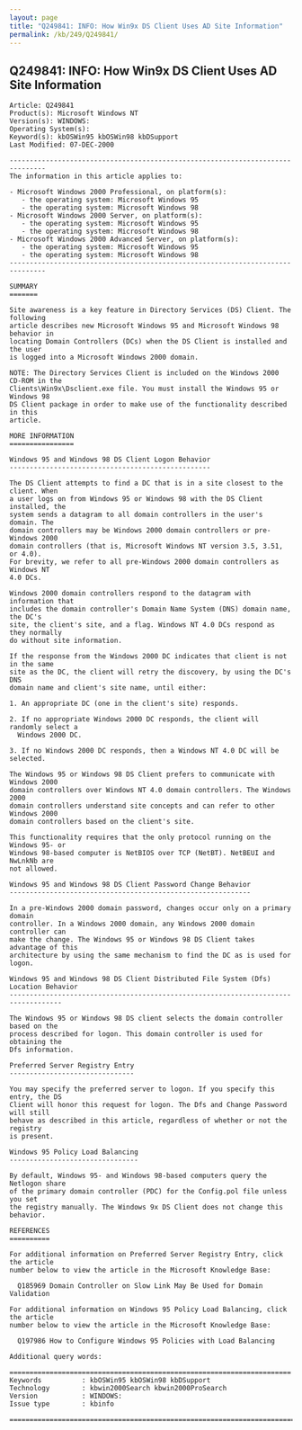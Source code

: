 ```yaml
---
layout: page
title: "Q249841: INFO: How Win9x DS Client Uses AD Site Information"
permalink: /kb/249/Q249841/
---
```


## Q249841: INFO: How Win9x DS Client Uses AD Site Information

	Article: Q249841
	Product(s): Microsoft Windows NT
	Version(s): WINDOWS:
	Operating System(s): 
	Keyword(s): kbOSWin95 kbOSWin98 kbDSupport
	Last Modified: 07-DEC-2000
	
	-------------------------------------------------------------------------------
	The information in this article applies to:
	
	- Microsoft Windows 2000 Professional, on platform(s):
	   - the operating system: Microsoft Windows 95 
	   - the operating system: Microsoft Windows 98 
	- Microsoft Windows 2000 Server, on platform(s):
	   - the operating system: Microsoft Windows 95 
	   - the operating system: Microsoft Windows 98 
	- Microsoft Windows 2000 Advanced Server, on platform(s):
	   - the operating system: Microsoft Windows 95 
	   - the operating system: Microsoft Windows 98 
	-------------------------------------------------------------------------------
	
	SUMMARY
	=======
	
	Site awareness is a key feature in Directory Services (DS) Client. The following
	article describes new Microsoft Windows 95 and Microsoft Windows 98 behavior in
	locating Domain Controllers (DCs) when the DS Client is installed and the user
	is logged into a Microsoft Windows 2000 domain.
	
	NOTE: The Directory Services Client is included on the Windows 2000 CD-ROM in the
	Clients\Win9x\Dsclient.exe file. You must install the Windows 95 or Windows 98
	DS Client package in order to make use of the functionality described in this
	article.
	
	MORE INFORMATION
	================
	
	Windows 95 and Windows 98 DS Client Logon Behavior
	--------------------------------------------------
	
	The DS Client attempts to find a DC that is in a site closest to the client. When
	a user logs on from Windows 95 or Windows 98 with the DS Client installed, the
	system sends a datagram to all domain controllers in the user's domain. The
	domain controllers may be Windows 2000 domain controllers or pre-Windows 2000
	domain controllers (that is, Microsoft Windows NT version 3.5, 3.51, or 4.0).
	For brevity, we refer to all pre-Windows 2000 domain controllers as Windows NT
	4.0 DCs.
	
	Windows 2000 domain controllers respond to the datagram with information that
	includes the domain controller's Domain Name System (DNS) domain name, the DC's
	site, the client's site, and a flag. Windows NT 4.0 DCs respond as they normally
	do without site information.
	
	If the response from the Windows 2000 DC indicates that client is not in the same
	site as the DC, the client will retry the discovery, by using the DC's DNS
	domain name and client's site name, until either:
	
	1. An appropriate DC (one in the client's site) responds.
	
	2. If no appropriate Windows 2000 DC responds, the client will randomly select a
	  Windows 2000 DC.
	
	3. If no Windows 2000 DC responds, then a Windows NT 4.0 DC will be selected.
	
	The Windows 95 or Windows 98 DS Client prefers to communicate with Windows 2000
	domain controllers over Windows NT 4.0 domain controllers. The Windows 2000
	domain controllers understand site concepts and can refer to other Windows 2000
	domain controllers based on the client's site.
	
	This functionality requires that the only protocol running on the Windows 95- or
	Windows 98-based computer is NetBIOS over TCP (NetBT). NetBEUI and NwLnkNb are
	not allowed.
	
	Windows 95 and Windows 98 DS Client Password Change Behavior
	------------------------------------------------------------
	
	In a pre-Windows 2000 domain password, changes occur only on a primary domain
	controller. In a Windows 2000 domain, any Windows 2000 domain controller can
	make the change. The Windows 95 or Windows 98 DS Client takes advantage of this
	architecture by using the same mechanism to find the DC as is used for logon.
	
	Windows 95 and Windows 98 DS Client Distributed File System (Dfs) Location Behavior
	-----------------------------------------------------------------------------------
	
	The Windows 95 or Windows 98 DS client selects the domain controller based on the
	process described for logon. This domain controller is used for obtaining the
	Dfs information.
	
	Preferred Server Registry Entry
	-------------------------------
	
	You may specify the preferred server to logon. If you specify this entry, the DS
	Client will honor this request for logon. The Dfs and Change Password will still
	behave as described in this article, regardless of whether or not the registry
	is present.
	
	Windows 95 Policy Load Balancing
	--------------------------------
	
	By default, Windows 95- and Windows 98-based computers query the Netlogon share
	of the primary domain controller (PDC) for the Config.pol file unless you set
	the registry manually. The Windows 9x DS Client does not change this behavior.
	
	REFERENCES
	==========
	
	For additional information on Preferred Server Registry Entry, click the article
	number below to view the article in the Microsoft Knowledge Base:
	
	  Q185969 Domain Controller on Slow Link May Be Used for Domain Validation
	
	For additional information on Windows 95 Policy Load Balancing, click the article
	number below to view the article in the Microsoft Knowledge Base:
	
	  Q197986 How to Configure Windows 95 Policies with Load Balancing
	
	Additional query words:
	
	======================================================================
	Keywords          : kbOSWin95 kbOSWin98 kbDSupport 
	Technology        : kbwin2000Search kbwin2000ProSearch
	Version           : WINDOWS:
	Issue type        : kbinfo
	
	=============================================================================
	
